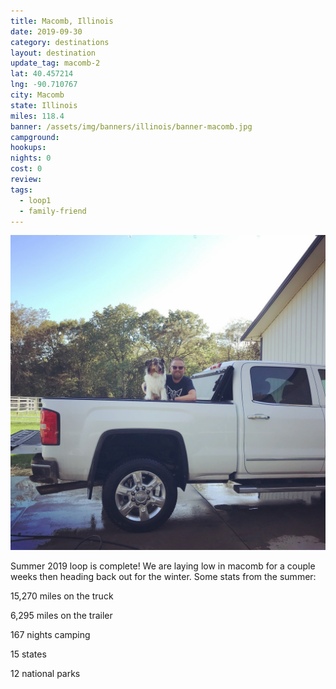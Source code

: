 ```yaml
---
title: Macomb, Illinois
date: 2019-09-30
category: destinations
layout: destination
update_tag: macomb-2
lat: 40.457214
lng: -90.710767
city: Macomb
state: Illinois
miles: 118.4
banner: /assets/img/banners/illinois/banner-macomb.jpg
campground:
hookups:
nights: 0
cost: 0
review:
tags:
  - loop1
  - family-friend
---
```


![blake and booker in the back of the truck](/assets/img/destinations/illinois/macomb-2/booker-blake-truck.jpg)

<p class="text-center">
Summer 2019 loop is complete! We are laying low in macomb for a couple weeks then heading back out for the winter. Some stats from the summer: 
</p>

<p class="text-center">15,270 miles on the truck</p>
<p class="text-center">6,295 miles on the trailer</p>
<p class="text-center">167 nights camping</p>
<p class="text-center">15 states</p>
<p class="text-center">12 national parks</p>
